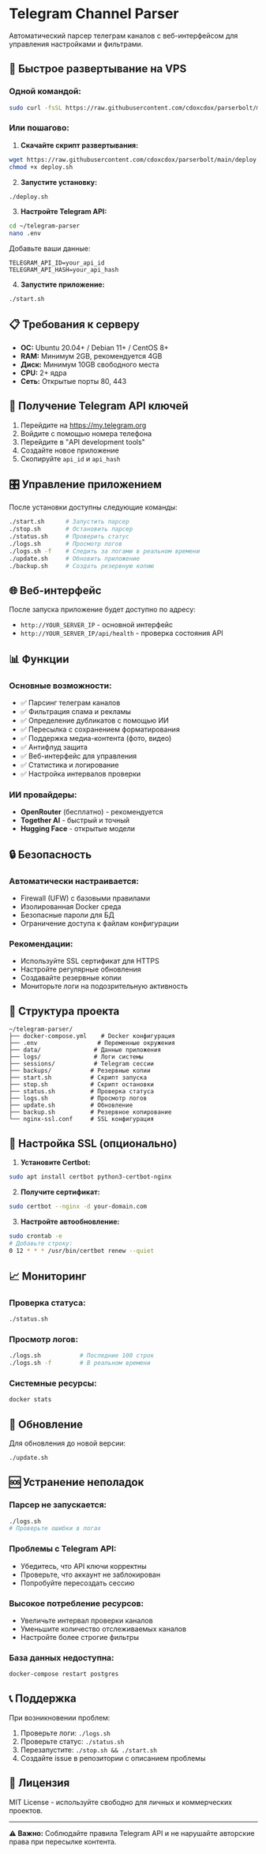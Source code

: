 # Telegram Channel Parser

Автоматический парсер телеграм каналов с веб-интерфейсом для управления настройками и фильтрами.

## 🚀 Быстрое развертывание на VPS

### Одной командой:

```bash
sudo curl -fsSL https://raw.githubusercontent.com/cdoxcdox/parserbolt/main/deploy.sh | bash
```

### Или пошагово:

1. **Скачайте скрипт развертывания:**
```bash
wget https://raw.githubusercontent.com/cdoxcdox/parserbolt/main/deploy.sh
chmod +x deploy.sh
```

2. **Запустите установку:**
```bash
./deploy.sh
```

3. **Настройте Telegram API:**
```bash
cd ~/telegram-parser
nano .env
```

Добавьте ваши данные:
```env
TELEGRAM_API_ID=your_api_id
TELEGRAM_API_HASH=your_api_hash
```

4. **Запустите приложение:**
```bash
./start.sh
```

## 📋 Требования к серверу

- **ОС:** Ubuntu 20.04+ / Debian 11+ / CentOS 8+
- **RAM:** Минимум 2GB, рекомендуется 4GB
- **Диск:** Минимум 10GB свободного места
- **CPU:** 2+ ядра
- **Сеть:** Открытые порты 80, 443

## 🔧 Получение Telegram API ключей

1. Перейдите на https://my.telegram.org
2. Войдите с помощью номера телефона
3. Перейдите в "API development tools"
4. Создайте новое приложение
5. Скопируйте `api_id` и `api_hash`

## 🎛️ Управление приложением

После установки доступны следующие команды:

```bash
./start.sh      # Запустить парсер
./stop.sh       # Остановить парсер
./status.sh     # Проверить статус
./logs.sh       # Просмотр логов
./logs.sh -f    # Следить за логами в реальном времени
./update.sh     # Обновить приложение
./backup.sh     # Создать резервную копию
```

## 🌐 Веб-интерфейс

После запуска приложение будет доступно по адресу:
- `http://YOUR_SERVER_IP` - основной интерфейс
- `http://YOUR_SERVER_IP/api/health` - проверка состояния API

## 📊 Функции

### Основные возможности:
- ✅ Парсинг телеграм каналов
- ✅ Фильтрация спама и рекламы
- ✅ Определение дубликатов с помощью ИИ
- ✅ Пересылка с сохранением форматирования
- ✅ Поддержка медиа-контента (фото, видео)
- ✅ Антифлуд защита
- ✅ Веб-интерфейс для управления
- ✅ Статистика и логирование
- ✅ Настройка интервалов проверки

### ИИ провайдеры:
- **OpenRouter** (бесплатно) - рекомендуется
- **Together AI** - быстрый и точный
- **Hugging Face** - открытые модели

## 🔒 Безопасность

### Автоматически настраивается:
- Firewall (UFW) с базовыми правилами
- Изолированная Docker среда
- Безопасные пароли для БД
- Ограничение доступа к файлам конфигурации

### Рекомендации:
- Используйте SSL сертификат для HTTPS
- Настройте регулярные обновления
- Создавайте резервные копии
- Мониторьте логи на подозрительную активность

## 📁 Структура проекта

```
~/telegram-parser/
├── docker-compose.yml    # Docker конфигурация
├── .env                 # Переменные окружения
├── data/               # Данные приложения
├── logs/               # Логи системы
├── sessions/           # Telegram сессии
├── backups/           # Резервные копии
├── start.sh           # Скрипт запуска
├── stop.sh            # Скрипт остановки
├── status.sh          # Проверка статуса
├── logs.sh            # Просмотр логов
├── update.sh          # Обновление
├── backup.sh          # Резервное копирование
└── nginx-ssl.conf     # SSL конфигурация
```

## 🔧 Настройка SSL (опционально)

1. **Установите Certbot:**
```bash
sudo apt install certbot python3-certbot-nginx
```

2. **Получите сертификат:**
```bash
sudo certbot --nginx -d your-domain.com
```

3. **Настройте автообновление:**
```bash
sudo crontab -e
# Добавьте строку:
0 12 * * * /usr/bin/certbot renew --quiet
```

## 📈 Мониторинг

### Проверка статуса:
```bash
./status.sh
```

### Просмотр логов:
```bash
./logs.sh           # Последние 100 строк
./logs.sh -f        # В реальном времени
```

### Системные ресурсы:
```bash
docker stats
```

## 🔄 Обновление

Для обновления до новой версии:
```bash
./update.sh
```

## 🆘 Устранение неполадок

### Парсер не запускается:
```bash
./logs.sh
# Проверьте ошибки в логах
```

### Проблемы с Telegram API:
- Убедитесь, что API ключи корректны
- Проверьте, что аккаунт не заблокирован
- Попробуйте пересоздать сессию

### Высокое потребление ресурсов:
- Увеличьте интервал проверки каналов
- Уменьшите количество отслеживаемых каналов
- Настройте более строгие фильтры

### База данных недоступна:
```bash
docker-compose restart postgres
```

## 📞 Поддержка

При возникновении проблем:

1. Проверьте логи: `./logs.sh`
2. Проверьте статус: `./status.sh`
3. Перезапустите: `./stop.sh && ./start.sh`
4. Создайте issue в репозитории с описанием проблемы

## 📄 Лицензия

MIT License - используйте свободно для личных и коммерческих проектов.

---

**⚠️ Важно:** Соблюдайте правила Telegram API и не нарушайте авторские права при пересылке контента.
